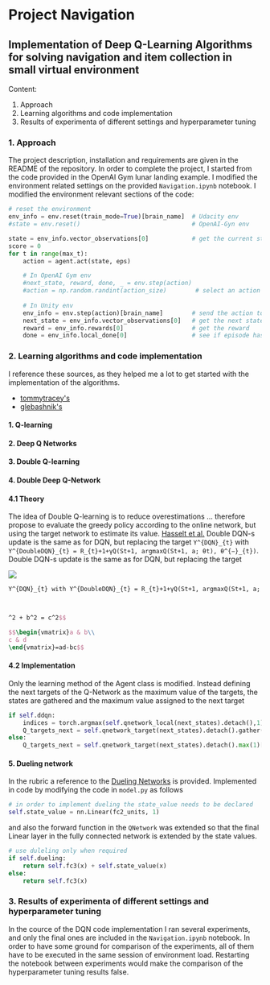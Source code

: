 # Project Navigation
## Implementation of Deep Q-Learning Algorithms for solving navigation and item collection in small virtual environment

Content:
1. Approach 
2. Learning algorithms and code implementation 
3. Results of experimenta of different settings and hyperparameter tuning 



### 1. Approach  

The project description, installation and requirements are given in the README of the repository.
In order to complete the project, I started from the code provided in the OpenAI Gym lunar landing example. 
I modified the environment related settings on the provided `Navigation.ipynb` notebook. 
I modified the environment relevant sections of the code:

```python
# reset the environment
env_info = env.reset(train_mode=True)[brain_name]  # Udacity env 
#state = env.reset()							   # OpenAI-Gyn env

state = env_info.vector_observations[0]            # get the current state
score = 0 
for t in range(max_t):
	action = agent.act(state, eps)

	# In OpenAI Gym env
	#next_state, reward, done, _ = env.step(action)
	#action = np.random.randint(action_size)        # select an action
	
	# In Unity env
	env_info = env.step(action)[brain_name]        # send the action to the environment
	next_state = env_info.vector_observations[0]   # get the next state
	reward = env_info.rewards[0]                   # get the reward
	done = env_info.local_done[0]                  # see if episode has finished
```
 
### 2. Learning algorithms and code implementation

I reference these sources, as they helped me a lot to get started with the implementation of the algorithms.
- [tommytracey's](https://github.com/tommytracey/DeepRL-P1-Navigation)
- [glebashnik's](https://github.com/glebashnik/udacity-deep-reinforcement-learning-navigation)


#### 1. Q-learning

#### 2. Deep Q Networks

#### 3. Double Q-learning

#### 4. Double Deep Q-Network

#### 4.1 Theory

The idea of Double Q-learning is to reduce overestimations ... therefore propose to evaluate the greedy policy according to the online network, but using the target network to estimate its value. [Hasselt et al.](https://arxiv.org/pdf/1509.06461.pdf)
Double DQN-s update is the same as for DQN, but replacing the target `Y^{DQN}_{t}` with `Y^{DoubleDQN}_{t} = R_{t}+1+γQ(St+1, argmaxQ(St+1, a; θt), θ^{−}_{t})`.
Double DQN-s update is the same as for DQN, but replacing the target 

![](https://latex.codecogs.com/svg.latex?Y^{DQN}_{t}&space;with&space;Y^{DoubleDQN}_{t}&space;=&space;R_{t}&plus;1&plus;γQ(St&plus;1,&space;argmaxQ(St&plus;1,&space;a;&space;θt),&space;θ^{−}_{t}))

```latex 
Y^{DQN}_{t} with Y^{DoubleDQN}_{t} = R_{t}+1+γQ(St+1, argmaxQ(St+1, a; θt), θ^{−}_{t})



^2 + b^2 = c^2$$

$$\begin{vmatrix}a & b\\
c & d
\end{vmatrix}=ad-bc$$
```

#### 4.2 Implementation

Only the learning method of the Agent class is modified. 
Instead defining the next targets of the Q-Network as the maximum value of the targets, the states are gathered and the maximum value assigned to the next target

```python
if self.ddqn:
	indices = torch.argmax(self.qnetwork_local(next_states).detach(),1)
	Q_targets_next = self.qnetwork_target(next_states).detach().gather(1,indices.unsqueeze(1))
else:
	Q_targets_next = self.qnetwork_target(next_states).detach().max(1)[0].unsqueeze(1)

```


#### 5. Dueling network

In the rubric a reference to the [Dueling Networks](https://arxiv.org/abs/1511.06581) is provided. 
Implemented in code by modifying the code in `model.py` as follows

```python
# in order to implement dueling the state_value needs to be declared
self.state_value = nn.Linear(fc2_units, 1)
```
and also the forward function in the `QNetwork` was extended so that the final Linear layer in the fully connected network is extended by the state values.

```python 
# use duleling only when required
if self.dueling:
	return self.fc3(x) + self.state_value(x)
else:
	return self.fc3(x)
```


### 3. Results of experimenta of different settings and hyperparameter tuning 

In the cource of the DQN code implementation I ran several experiments, and only the final ones are included in the `Navigation.ipynb` notebook. 
In order to have some ground for comparison of the experiments, all of them have to be executed in the same session of environment load. Restarting the notebook between experiments would make the comparison of the hyperparameter tuning results false. 


